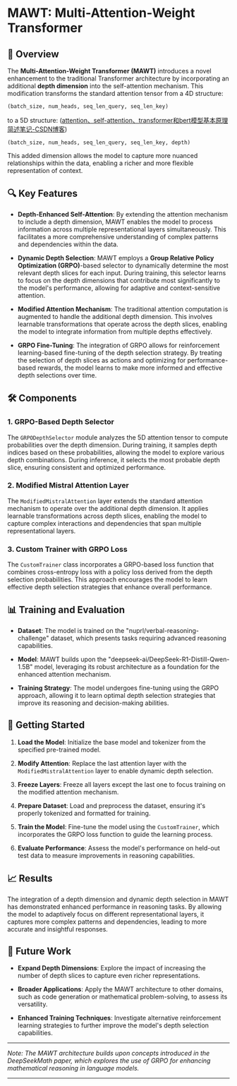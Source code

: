 # MAWT: Multi-Attention-Weight Transformer

## 🧠 Overview

The **Multi-Attention-Weight Transformer (MAWT)** introduces a novel enhancement to the traditional Transformer architecture by incorporating an additional **depth dimension** into the self-attention mechanism. This modification transforms the standard attention tensor from a 4D structure:

```
(batch_size, num_heads, seq_len_query, seq_len_key)
```


to a 5D structure: ([attention、self-attention、transformer和bert模型基本原理简述笔记-CSDN博客](https://blog.csdn.net/weixin_33836874/article/details/92416415?utm_source=chatgpt.com))

```
(batch_size, num_heads, seq_len_query, seq_len_key, depth)
```


This added dimension allows the model to capture more nuanced relationships within the data, enabling a richer and more flexible representation of context.

## 🔍 Key Features

- **Depth-Enhanced Self-Attention**: By extending the attention mechanism to include a depth dimension, MAWT enables the model to process information across multiple representational layers simultaneously. This facilitates a more comprehensive understanding of complex patterns and dependencies within the data.

- **Dynamic Depth Selection**: MAWT employs a **Group Relative Policy Optimization (GRPO)**-based selector to dynamically determine the most relevant depth slices for each input. During training, this selector learns to focus on the depth dimensions that contribute most significantly to the model's performance, allowing for adaptive and context-sensitive attention.

- **Modified Attention Mechanism**: The traditional attention computation is augmented to handle the additional depth dimension. This involves learnable transformations that operate across the depth slices, enabling the model to integrate information from multiple depths effectively.

- **GRPO Fine-Tuning**: The integration of GRPO allows for reinforcement learning-based fine-tuning of the depth selection strategy. By treating the selection of depth slices as actions and optimizing for performance-based rewards, the model learns to make more informed and effective depth selections over time.

## 🛠️ Components

### 1. GRPO-Based Depth Selector

The `GRPODepthSelector` module analyzes the 5D attention tensor to compute probabilities over the depth dimension. During training, it samples depth indices based on these probabilities, allowing the model to explore various depth combinations. During inference, it selects the most probable depth slice, ensuring consistent and optimized performance.

### 2. Modified Mistral Attention Layer

The `ModifiedMistralAttention` layer extends the standard attention mechanism to operate over the additional depth dimension. It applies learnable transformations across depth slices, enabling the model to capture complex interactions and dependencies that span multiple representational layers.

### 3. Custom Trainer with GRPO Loss

The `CustomTrainer` class incorporates a GRPO-based loss function that combines cross-entropy loss with a policy loss derived from the depth selection probabilities. This approach encourages the model to learn effective depth selection strategies that enhance overall performance.

## 📊 Training and Evaluation

- **Dataset**: The model is trained on the "nuprl/verbal-reasoning-challenge" dataset, which presents tasks requiring advanced reasoning capabilities.

- **Model**: MAWT builds upon the "deepseek-ai/DeepSeek-R1-Distill-Qwen-1.5B" model, leveraging its robust architecture as a foundation for the enhanced attention mechanism.

- **Training Strategy**: The model undergoes fine-tuning using the GRPO approach, allowing it to learn optimal depth selection strategies that improve its reasoning and decision-making abilities.

## 🚀 Getting Started

1. **Load the Model**: Initialize the base model and tokenizer from the specified pre-trained model.

2. **Modify Attention**: Replace the last attention layer with the `ModifiedMistralAttention` layer to enable dynamic depth selection.

3. **Freeze Layers**: Freeze all layers except the last one to focus training on the modified attention mechanism.

4. **Prepare Dataset**: Load and preprocess the dataset, ensuring it's properly tokenized and formatted for training.

5. **Train the Model**: Fine-tune the model using the `CustomTrainer`, which incorporates the GRPO loss function to guide the learning process.

6. **Evaluate Performance**: Assess the model's performance on held-out test data to measure improvements in reasoning capabilities.

## 📈 Results

The integration of a depth dimension and dynamic depth selection in MAWT has demonstrated enhanced performance in reasoning tasks. By allowing the model to adaptively focus on different representational layers, it captures more complex patterns and dependencies, leading to more accurate and insightful responses.

## 🧪 Future Work

- **Expand Depth Dimensions**: Explore the impact of increasing the number of depth slices to capture even richer representations.

- **Broader Applications**: Apply the MAWT architecture to other domains, such as code generation or mathematical problem-solving, to assess its versatility.

- **Enhanced Training Techniques**: Investigate alternative reinforcement learning strategies to further improve the model's depth selection capabilities.

---

*Note: The MAWT architecture builds upon concepts introduced in the DeepSeekMath paper, which explores the use of GRPO for enhancing mathematical reasoning in language models.*

--- 
